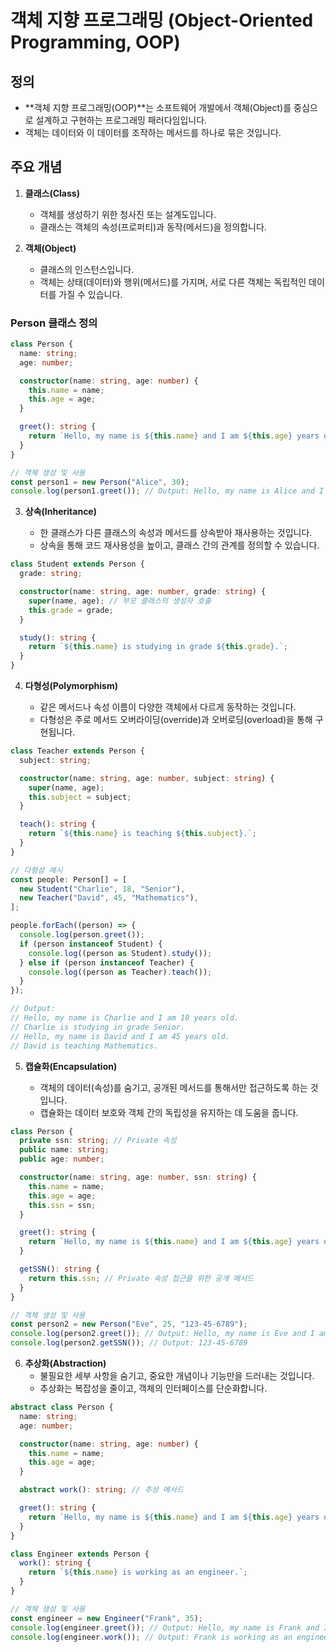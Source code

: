# 객체 지향 프로그래밍 (Object-Oriented Programming, OOP)

## 정의

- **객체 지향 프로그래밍(OOP)**는 소프트웨어 개발에서 객체(Object)를 중심으로 설계하고 구현하는 프로그래밍 패러다임입니다.
- 객체는 데이터와 이 데이터를 조작하는 메서드를 하나로 묶은 것입니다.

## 주요 개념

1. **클래스(Class)**

   - 객체를 생성하기 위한 청사진 또는 설계도입니다.
   - 클래스는 객체의 속성(프로퍼티)과 동작(메서드)을 정의합니다.

2. **객체(Object)**

   - 클래스의 인스턴스입니다.
   - 객체는 상태(데이터)와 행위(메서드)를 가지며, 서로 다른 객체는 독립적인 데이터를 가질 수 있습니다.

### Person 클래스 정의

```typescript
class Person {
  name: string;
  age: number;

  constructor(name: string, age: number) {
    this.name = name;
    this.age = age;
  }

  greet(): string {
    return `Hello, my name is ${this.name} and I am ${this.age} years old.`;
  }
}

// 객체 생성 및 사용
const person1 = new Person("Alice", 30);
console.log(person1.greet()); // Output: Hello, my name is Alice and I am 30 years old.
```

3. **상속(Inheritance)**

   - 한 클래스가 다른 클래스의 속성과 메서드를 상속받아 재사용하는 것입니다.
   - 상속을 통해 코드 재사용성을 높이고, 클래스 간의 관계를 정의할 수 있습니다.

```typescript
class Student extends Person {
  grade: string;

  constructor(name: string, age: number, grade: string) {
    super(name, age); // 부모 클래스의 생성자 호출
    this.grade = grade;
  }

  study(): string {
    return `${this.name} is studying in grade ${this.grade}.`;
  }
}
```

4. **다형성(Polymorphism)**

   - 같은 메서드나 속성 이름이 다양한 객체에서 다르게 동작하는 것입니다.
   - 다형성은 주로 메서드 오버라이딩(override)과 오버로딩(overload)을 통해 구현됩니다.

```typescript
class Teacher extends Person {
  subject: string;

  constructor(name: string, age: number, subject: string) {
    super(name, age);
    this.subject = subject;
  }

  teach(): string {
    return `${this.name} is teaching ${this.subject}.`;
  }
}

// 다형성 예시
const people: Person[] = [
  new Student("Charlie", 18, "Senior"),
  new Teacher("David", 45, "Mathematics"),
];

people.forEach((person) => {
  console.log(person.greet());
  if (person instanceof Student) {
    console.log((person as Student).study());
  } else if (person instanceof Teacher) {
    console.log((person as Teacher).teach());
  }
});

// Output:
// Hello, my name is Charlie and I am 18 years old.
// Charlie is studying in grade Senior.
// Hello, my name is David and I am 45 years old.
// David is teaching Mathematics.
```

5. **캡슐화(Encapsulation)**

   - 객체의 데이터(속성)를 숨기고, 공개된 메서드를 통해서만 접근하도록 하는 것입니다.
   - 캡슐화는 데이터 보호와 객체 간의 독립성을 유지하는 데 도움을 줍니다.

```typescript
class Person {
  private ssn: string; // Private 속성
  public name: string;
  public age: number;

  constructor(name: string, age: number, ssn: string) {
    this.name = name;
    this.age = age;
    this.ssn = ssn;
  }

  greet(): string {
    return `Hello, my name is ${this.name} and I am ${this.age} years old.`;
  }

  getSSN(): string {
    return this.ssn; // Private 속성 접근을 위한 공개 메서드
  }
}

// 객체 생성 및 사용
const person2 = new Person("Eve", 25, "123-45-6789");
console.log(person2.greet()); // Output: Hello, my name is Eve and I am 25 years old.
console.log(person2.getSSN()); // Output: 123-45-6789
```

6. **추상화(Abstraction)**
   - 불필요한 세부 사항을 숨기고, 중요한 개념이나 기능만을 드러내는 것입니다.
   - 추상화는 복잡성을 줄이고, 객체의 인터페이스를 단순화합니다.

```typescript
abstract class Person {
  name: string;
  age: number;

  constructor(name: string, age: number) {
    this.name = name;
    this.age = age;
  }

  abstract work(): string; // 추상 메서드

  greet(): string {
    return `Hello, my name is ${this.name} and I am ${this.age} years old.`;
  }
}

class Engineer extends Person {
  work(): string {
    return `${this.name} is working as an engineer.`;
  }
}

// 객체 생성 및 사용
const engineer = new Engineer("Frank", 35);
console.log(engineer.greet()); // Output: Hello, my name is Frank and I am 35 years old.
console.log(engineer.work()); // Output: Frank is working as an engineer.
```
